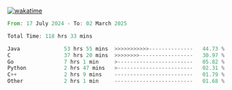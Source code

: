 [![wakatime](https://wakatime.com/badge/user/5970ac98-85fb-4bfd-a7d8-142e7d5bd274.svg)](https://wakatime.com/@5970ac98-85fb-4bfd-a7d8-142e7d5bd274)

<!--START_SECTION:waka-->

```rust
From: 17 July 2024 - To: 02 March 2025

Total Time: 118 hrs 33 mins

Java              53 hrs 55 mins  >>>>>>>>>>>--------------   44.73 %
C                 37 hrs 20 mins  >>>>>>>>-----------------   30.97 %
Go                7 hrs 1 min     >------------------------   05.82 %
Python            2 hrs 47 mins   >------------------------   02.31 %
C++               2 hrs 9 mins    -------------------------   01.79 %
Other             2 hrs 1 min     -------------------------   01.68 %
```

<!--END_SECTION:waka-->
